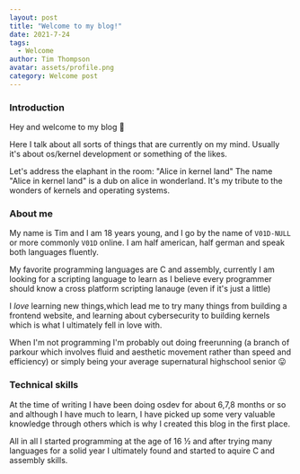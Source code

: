 ```yaml
---
layout: post
title: "Welcome to my blog!"
date: 2021-7-24
tags:
  - Welcome
author: Tim Thompson
avatar: assets/profile.png
category: Welcome post
---
```


### Introduction
Hey and welcome to my blog 👋

Here I talk about all sorts of things that are currently on my mind.
Usually it's about os/kernel development or something of the likes.

Let's address the elaphant in the room: "Alice in kernel land"
The name "Alice in kernel land" is a dub on alice in wonderland.
It's my tribute to the wonders of kernels and operating systems.

### About me
My name is Tim and I am 18 years young, and I go by the name of `V01D-NULL` or more commonly `V01D` online.
I am half american, half german and speak both languages fluently.

My favorite programming languages are C and assembly, currently I am looking for a 
scripting language to learn as I believe every programmer should know a cross platform scripting lanauge (even if it's just a little)

I _love_ learning new things,which lead me to try many things from building a frontend website, and learning about cybersecurity to building kernels which is what I ultimately fell in love with.

When I'm not programming I'm probably out doing freerunning (a branch of parkour which involves fluid and aesthetic movement rather than speed and efficiency) or simply being your average supernatural highschool senior 😛

### Technical skills
At the time of writing I have been doing osdev for about 6,7,8 months or so and although I have much to learn, I have picked up some very valuable knowledge through others which is why I created this blog in the first place.

All in all I started programming at the age of 16 ½ and after trying many languages for a solid year I ultimately found and started to aquire C and assembly skills.